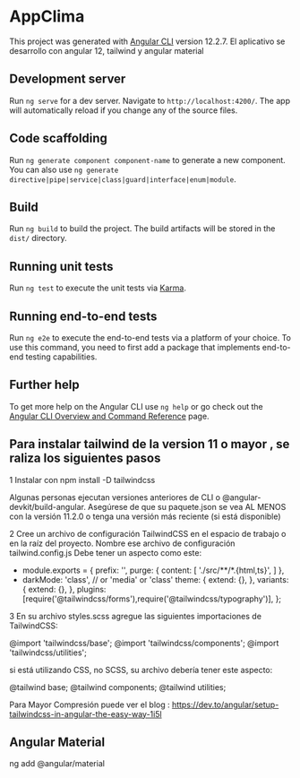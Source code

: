 # AppClima

This project was generated with [Angular CLI](https://github.com/angular/angular-cli) version 12.2.7.
El aplicativo se desarrollo con angular 12, tailwind y angular material

## Development server

Run `ng serve` for a dev server. Navigate to `http://localhost:4200/`. The app will automatically reload if you change any of the source files.

## Code scaffolding

Run `ng generate component component-name` to generate a new component. You can also use `ng generate directive|pipe|service|class|guard|interface|enum|module`.

## Build

Run `ng build` to build the project. The build artifacts will be stored in the `dist/` directory.

## Running unit tests

Run `ng test` to execute the unit tests via [Karma](https://karma-runner.github.io).

## Running end-to-end tests

Run `ng e2e` to execute the end-to-end tests via a platform of your choice. To use this command, you need to first add a package that implements end-to-end testing capabilities.

## Further help

To get more help on the Angular CLI use `ng help` or go check out the [Angular CLI Overview and Command Reference](https://angular.io/cli) page.

## Para instalar tailwind de la version 11 o mayor , se raliza los siguientes pasos
1 Instalar con npm install -D tailwindcss

Algunas personas ejecutan versiones anteriores de CLI o @angular-devkit/build-angular. Asegúrese de que su paquete.json se vea AL MENOS con la versión 11.2.0 o tenga una versión más reciente (si está disponible)

2 Cree un archivo de configuración TailwindCSS en el espacio de trabajo o en la raíz del proyecto. Nombre ese archivo de configuración tailwind.config.js
Debe tener un aspecto como este:
<ul>
<li>module.exports = {
    prefix: '',
    purge: {
      content: [
        './src/**/*.{html,ts}',
      ]
  },</li>
   <li> darkMode: 'class', // or 'media' or 'class'
    theme: {
      extend: {},
    },
    variants: {
      extend: {},
    },
    plugins: [require('@tailwindcss/forms'),require('@tailwindcss/typography')],
};
  </li>
</ul>
3 En su archivo styles.scss agregue las siguientes importaciones de TailwindCSS:

@import 'tailwindcss/base';
@import 'tailwindcss/components';
@import 'tailwindcss/utilities';

si está utilizando CSS, no SCSS, su archivo debería tener este aspecto:

@tailwind base;
@tailwind components;
@tailwind utilities;

Para Mayor Compresión puede ver el blog : https://dev.to/angular/setup-tailwindcss-in-angular-the-easy-way-1i5l


## Angular Material
ng add @angular/material

